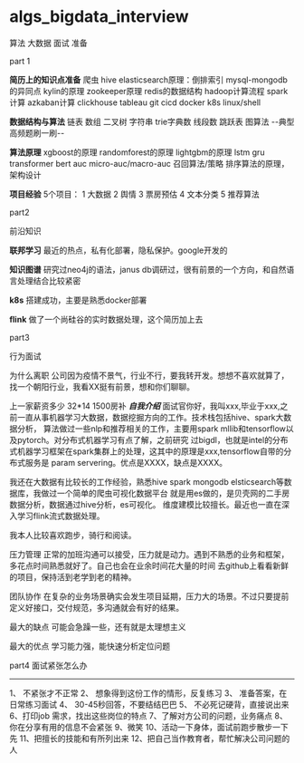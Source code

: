 # algs_bigdata_interview
算法 大数据 面试 准备

part 1

**简历上的知识点准备**
爬虫
hive
elasticsearch原理：倒排索引
mysql-mongodb的异同点
kylin的原理
zookeeper原理
redis的数据结构
hadoop计算流程
spark计算
azkaban计算
clickhouse
tableau
git
cicd
docker
k8s
linux/shell


**数据结构与算法**
链表
数组
二叉树
字符串
trie字典数
线段数
跳跃表
图算法
--典型高频题刷一刷--


**算法原理**
xgboost的原理
randomforest的原理
lightgbm的原理
lstm
gru
transformer
bert
auc
micro-auc/macro-auc
召回算法/策略
排序算法的原理，架构设计


**项目经验**
5个项目：
1 大数据
2 舆情
3 票房预估
4 文本分类
5 推荐算法


part2

前沿知识

**联邦学习**
最近的热点，私有化部署，隐私保护。google开发的

**知识图谱**
研究过neo4j的语法，janus db调研过，很有前景的一个方向，和自然语言处理结合比较紧密

**k8s**
搭建成功，主要是熟悉docker部署

**flink**
做了一个尚硅谷的实时数据处理，这个简历加上去



part3

行为面试

为什么离职
公司因为疫情不景气，行业不行，要我转开发。想想不喜欢就算了，找一个朝阳行业，我看XX挺有前景，想和你们聊聊。

上一家薪资多少
32*14 1500房补
***自我介绍***
面试官你好，我叫xxx,毕业于xxx,之前一直从事机器学习大数据，数据挖掘方向的工作。技术栈包括hive、spark大数据分析，
算法做过一些nlp和推荐相关的工作，主要用spark mllib和tensorflow以及pytorch。对分布式机器学习有点了解，之前研究
过bigdl，也就是intel的分布式机器学习框架在spark集群上的处理，这其中的原理是xxx,tensorflow自带的分布式服务是
param servering。优点是XXXX，缺点是XXXX。

我还在大数据有比较长的工作经验，熟悉hive spark mongodb elsticsearch等数据库，我做过一个简单的爬虫可视化数据平台
就是用es做的，是贝壳网的二手房数据分析，数据通过hive分析，es可视化。
维度建模比较擅长。最近也一直在深入学习flink流式数据处理。

我本人比较喜欢跑步，骑行和阅读。

压力管理
正常的加班沟通可以接受，压力就是动力。遇到不熟悉的业务和框架，多花点时间熟悉就好了。自己也会在业余时间花大量的时间
去github上看看新鲜的项目，保持活到老学到老的精神。

团队协作
在复杂的业务场景确实会发生项目延期，压力大的场景。不过只要提前定义好接口，交付规范，多沟通就会有好的结果。

最大的缺点
可能会急躁一些，还有就是太理想主义

最大的优点
学习能力强，能快速分析定位问题


part4 面试紧张怎么办

****

1、 不紧张才不正常
2、 想象得到这份工作的情形，反复练习
3、 准备答案，在日常练习面试
4、 30-45秒回答，不要结结巴巴
5、 不必死记硬背，直接说出来
6、打印job 需求，找出这些岗位的特点
7、了解对方公司的问题，业务痛点
8、你在分享有用的信息不会紧张
9、微笑
10、活动一下身体，面试前跑步散步一下先
11、把擅长的技能和有所列出来
12、把自己当作教育者，帮忙解决公司问题的人